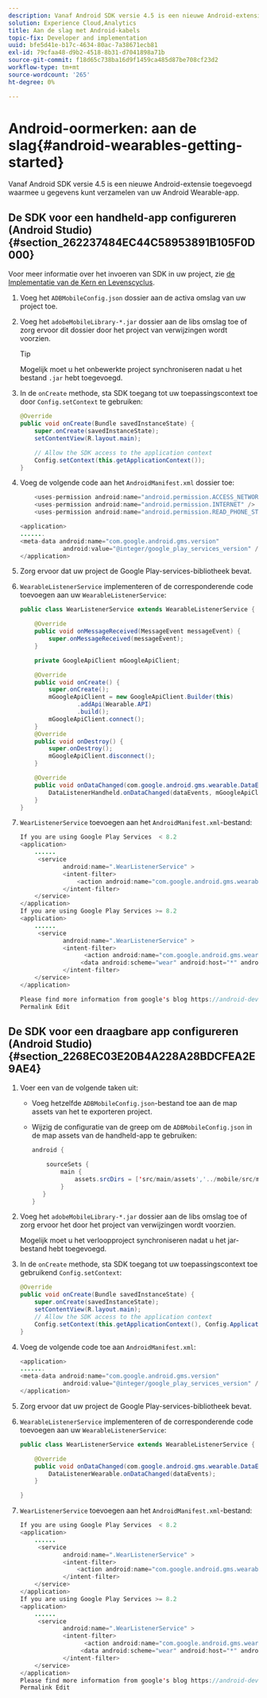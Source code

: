```yaml
---
description: Vanaf Android SDK versie 4.5 is een nieuwe Android-extensie toegevoegd waarmee u gegevens kunt verzamelen van uw Android Wearable-app.
solution: Experience Cloud,Analytics
title: Aan de slag met Android-kabels
topic-fix: Developer and implementation
uuid: bfe5d41e-b17c-4634-80ac-7a38671ecb81
exl-id: 79cfaa48-d9b2-4518-8b31-d7041898a71b
source-git-commit: f18d65c738ba16d9f1459ca485d87be708cf23d2
workflow-type: tm+mt
source-wordcount: '265'
ht-degree: 0%

---
```


# Android-oormerken: aan de slag{#android-wearables-getting-started}

Vanaf Android SDK versie 4.5 is een nieuwe Android-extensie toegevoegd waarmee u gegevens kunt verzamelen van uw Android Wearable-app.

## De SDK voor een handheld-app configureren (Android Studio) {#section_262237484EC44C58953891B105F0D000}

Voor meer informatie over het invoeren van SDK in uw project, zie [de Implementatie van de Kern en Levenscyclus](/help/android/getting-started/dev-qs.md).

1. Voeg het `ADBMobileConfig.json` dossier aan de activa omslag van uw project toe.
1. Voeg het `adobeMobileLibrary-*.jar` dossier aan de libs omslag toe of zorg ervoor dit dossier door het project van verwijzingen wordt voorzien.

   >[!TIP]
   >
   >Mogelijk moet u het onbewerkte project synchroniseren nadat u het bestand `.jar` hebt toegevoegd.

1. In de `onCreate` methode, sta SDK toegang tot uw toepassingscontext toe door `Config.setContext` te gebruiken:

   ```java
   @Override 
   public void onCreate(Bundle savedInstanceState) { 
       super.onCreate(savedInstanceState); 
       setContentView(R.layout.main); 
   
       // Allow the SDK access to the application context 
       Config.setContext(this.getApplicationContext()); 
   }
   ```

1. Voeg de volgende code aan het `AndroidManifest.xml` dossier toe:

   ```java
       <uses-permission android:name="android.permission.ACCESS_NETWORK_STATE" /> 
       <uses-permission android:name="android.permission.INTERNET" /> 
       <uses-permission android:name="android.permission.READ_PHONE_STATE" /> 
   
   <application> 
   ....... 
   <meta-data android:name="com.google.android.gms.version" 
               android:value="@integer/google_play_services_version" /> 
   </application>
   ```

1. Zorg ervoor dat uw project de Google Play-services-bibliotheek bevat.
1. `WearableListenerService` implementeren of de corresponderende code toevoegen aan uw `WearableListenerService`:

   ```java
   public class WearListenerService extends WearableListenerService { 
   
       @Override 
       public void onMessageReceived(MessageEvent messageEvent) { 
           super.onMessageReceived(messageEvent); 
       } 
   
       private GoogleApiClient mGoogleApiClient; 
   
       @Override 
       public void onCreate() { 
           super.onCreate(); 
           mGoogleApiClient = new GoogleApiClient.Builder(this) 
                   .addApi(Wearable.API) 
                   .build(); 
           mGoogleApiClient.connect(); 
       } 
       @Override 
       public void onDestroy() { 
           super.onDestroy(); 
           mGoogleApiClient.disconnect(); 
       } 
   
       @Override 
       public void onDataChanged(com.google.android.gms.wearable.DataEventBuffer dataEvents) { 
           DataListenerHandheld.onDataChanged(dataEvents, mGoogleApiClient, this); 
       } 
   }
   ```

1. `WearListenerService` toevoegen aan het `AndroidManifest.xml`-bestand:

   ```java
   If you are using Google Play Services  < 8.2 
   <application> 
       ...... 
        <service 
               android:name=".WearListenerService" > 
               <intent-filter> 
                   <action android:name="com.google.android.gms.wearable.BIND_LISTENER" /> 
               </intent-filter> 
       </service> 
   </application> 
   If you are using Google Play Services >= 8.2 
   <application> 
       ...... 
        <service 
               android:name=".WearListenerService" > 
               <intent-filter> 
                     <action android:name="com.google.android.gms.wearable.DATA_CHANGED" /> 
                    <data android:scheme="wear" android:host="*" android:pathPrefix="/abdmobile" /> 
               </intent-filter> 
       </service> 
   </application> 
   
   Please find more information from google's blog https://android-developers.googleblog.com/2016/04/deprecation-of-bindlistener.html. 
   Permalink Edit
   ```

## De SDK voor een draagbare app configureren (Android Studio) {#section_2268EC03E20B4A228A28BDCFEA2E9AE4}

1. Voer een van de volgende taken uit:

   * Voeg hetzelfde `ADBMobileConfig.json`-bestand toe aan de map assets van het te exporteren project.
   * Wijzig de configuratie van de greep om de `ADBMobileConfig.json` in de map assets van de handheld-app te gebruiken:

      ```java
      android { 
      
          sourceSets { 
              main { 
                  assets.srcDirs = ['src/main/assets','../mobile/src/main/assets'] 
              } 
         } 
      }
      ```

1. Voeg het `adobeMobileLibrary-*.jar` dossier aan de libs omslag toe of zorg ervoor het door het project van verwijzingen wordt voorzien.

   Mogelijk moet u het verloopproject synchroniseren nadat u het jar-bestand hebt toegevoegd.

1. In de `onCreate` methode, sta SDK toegang tot uw toepassingscontext toe gebruikend `Config.setContext`:

   ```java
   @Override 
   public void onCreate(Bundle savedInstanceState) { 
       super.onCreate(savedInstanceState); 
       setContentView(R.layout.main);      
       // Allow the SDK access to the application context 
       Config.setContext(this.getApplicationContext(), Config.ApplicationType.APPLICATION_TYPE_WEARABLE); 
   }
   ```

1. Voeg de volgende code toe aan `AndroidManifest.xml`:

   ```java
   <application> 
   ....... 
   <meta-data android:name="com.google.android.gms.version" 
               android:value="@integer/google_play_services_version" /> 
   </application>
   ```

1. Zorg ervoor dat uw project de Google Play-services-bibliotheek bevat.
1. `WearableListenerService` implementeren of de corresponderende code toevoegen aan uw `WearableListenerService`:

   ```java
   public class WearListenerService extends WearableListenerService { 
   
       @Override 
       public void onDataChanged(com.google.android.gms.wearable.DataEventBuffer dataEvents) { 
           DataListenerWearable.onDataChanged(dataEvents); 
       } 
   
   }
   ```

1. `WearListenerService` toevoegen aan het `AndroidManifest.xml`-bestand:

   ```java
   If you are using Google Play Services  < 8.2 
   <application> 
       ...... 
        <service 
               android:name=".WearListenerService" > 
               <intent-filter> 
                   <action android:name="com.google.android.gms.wearable.BIND_LISTENER" /> 
               </intent-filter> 
       </service> 
   </application> 
   If you are using Google Play Services >= 8.2 
   <application> 
       ...... 
        <service 
               android:name=".WearListenerService" > 
               <intent-filter> 
                     <action android:name="com.google.android.gms.wearable.DATA_CHANGED" /> 
                    <data android:scheme="wear" android:host="*" android:pathPrefix="/abdmobile" /> 
               </intent-filter> 
       </service> 
   </application> 
   Please find more information from google's blog https://android-developers.googleblog.com/2016/04/deprecation-of-bindlistener.html. 
   Permalink Edit
   ```
